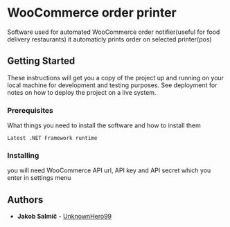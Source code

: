 # WooCommerce order printer

Software used for automated WooCommerce order notifier(useful for food delivery restaurants)
it automaticly prints order on selected printer(pos)

## Getting Started

These instructions will get you a copy of the project up and running on your local machine for development and testing purposes. See deployment for notes on how to deploy the project on a live system.

### Prerequisites

What things you need to install the software and how to install them

```
Latest .NET Framework runtime
```

### Installing

you will need WooCommerce API url, API key and API secret which you enter in settings menu


## Authors

* **Jakob Salmič** - [UnknownHero99](https://github.com/UnknownHero99)